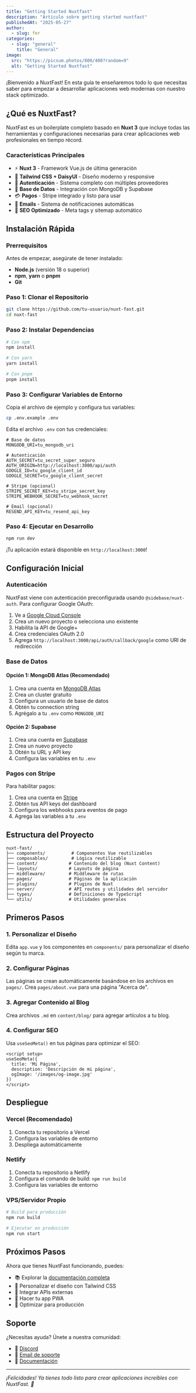 ```yaml
---
title: "Getting Started Nuxtfast"
description: "Artículo sobre getting started nuxtfast"
publishedAt: "2025-05-27"
author:
  - slug: fer
categories:
  - slug: "general"
    title: "General"
image:
  src: "https://picsum.photos/800/400?random=9"
  alt: "Getting Started Nuxtfast"
---
```


¡Bienvenido a NuxtFast! En esta guía te enseñaremos todo lo que necesitas saber para empezar a desarrollar aplicaciones web modernas con nuestro stack optimizado.

## ¿Qué es NuxtFast?

NuxtFast es un boilerplate completo basado en **Nuxt 3** que incluye todas las herramientas y configuraciones necesarias para crear aplicaciones web profesionales en tiempo récord.

### Características Principales

- ⚡ **Nuxt 3** - Framework Vue.js de última generación
- 🎨 **Tailwind CSS + DaisyUI** - Diseño moderno y responsive
- 🔐 **Autenticación** - Sistema completo con múltiples proveedores
- 💾 **Base de Datos** - Integración con MongoDB y Supabase
- 💳 **Pagos** - Stripe integrado y listo para usar
- 📧 **Emails** - Sistema de notificaciones automáticas
- 🚀 **SEO Optimizado** - Meta tags y sitemap automático

## Instalación Rápida

### Prerrequisitos

Antes de empezar, asegúrate de tener instalado:

- **Node.js** (versión 18 o superior)
- **npm**, **yarn** o **pnpm**
- **Git**

### Paso 1: Clonar el Repositorio

```bash
git clone https://github.com/tu-usuario/nuxt-fast.git
cd nuxt-fast
```

### Paso 2: Instalar Dependencias

```bash
# Con npm
npm install

# Con yarn
yarn install

# Con pnpm
pnpm install
```

### Paso 3: Configurar Variables de Entorno

Copia el archivo de ejemplo y configura tus variables:

```bash
cp .env.example .env
```

Edita el archivo `.env` con tus credenciales:

```env
# Base de datos
MONGODB_URI=tu_mongodb_uri

# Autenticación
AUTH_SECRET=tu_secret_super_seguro
AUTH_ORIGIN=http://localhost:3000/api/auth
GOOGLE_ID=tu_google_client_id
GOOGLE_SECRET=tu_google_client_secret

# Stripe (opcional)
STRIPE_SECRET_KEY=tu_stripe_secret_key
STRIPE_WEBHOOK_SECRET=tu_webhook_secret

# Email (opcional)
RESEND_API_KEY=tu_resend_api_key
```

### Paso 4: Ejecutar en Desarrollo

```bash
npm run dev
```

¡Tu aplicación estará disponible en `http://localhost:3000`!

## Configuración Inicial

### Autenticación

NuxtFast viene con autenticación preconfigurada usando `@sidebase/nuxt-auth`. Para configurar Google OAuth:

1. Ve a [Google Cloud Console](https://console.cloud.google.com/)
2. Crea un nuevo proyecto o selecciona uno existente
3. Habilita la API de Google+
4. Crea credenciales OAuth 2.0
5. Agrega `http://localhost:3000/api/auth/callback/google` como URI de redirección

### Base de Datos

#### Opción 1: MongoDB Atlas (Recomendado)

1. Crea una cuenta en [MongoDB Atlas](https://www.mongodb.com/atlas)
2. Crea un cluster gratuito
3. Configura un usuario de base de datos
4. Obtén tu connection string
5. Agrégalo a tu `.env` como `MONGODB_URI`

#### Opción 2: Supabase

1. Crea una cuenta en [Supabase](https://supabase.com)
2. Crea un nuevo proyecto
3. Obtén tu URL y API key
4. Configura las variables en tu `.env`

### Pagos con Stripe

Para habilitar pagos:

1. Crea una cuenta en [Stripe](https://stripe.com)
2. Obtén tus API keys del dashboard
3. Configura los webhooks para eventos de pago
4. Agrega las variables a tu `.env`

## Estructura del Proyecto

```
nuxt-fast/
├── components/          # Componentes Vue reutilizables
├── composables/         # Lógica reutilizable
├── content/            # Contenido del blog (Nuxt Content)
├── layouts/            # Layouts de página
├── middleware/         # Middleware de rutas
├── pages/              # Páginas de la aplicación
├── plugins/            # Plugins de Nuxt
├── server/             # API routes y utilidades del servidor
├── types/              # Definiciones de TypeScript
└── utils/              # Utilidades generales
```

## Primeros Pasos

### 1. Personalizar el Diseño

Edita `app.vue` y los componentes en `components/` para personalizar el diseño según tu marca.

### 2. Configurar Páginas

Las páginas se crean automáticamente basándose en los archivos en `pages/`. Crea `pages/about.vue` para una página "Acerca de".

### 3. Agregar Contenido al Blog

Crea archivos `.md` en `content/blog/` para agregar artículos a tu blog.

### 4. Configurar SEO

Usa `useSeoMeta()` en tus páginas para optimizar el SEO:

```vue
<script setup>
useSeoMeta({
  title: 'Mi Página',
  description: 'Descripción de mi página',
  ogImage: '/images/og-image.jpg'
})
</script>
```

## Despliegue

### Vercel (Recomendado)

1. Conecta tu repositorio a Vercel
2. Configura las variables de entorno
3. Despliega automáticamente

### Netlify

1. Conecta tu repositorio a Netlify
2. Configura el comando de build: `npm run build`
3. Configura las variables de entorno

### VPS/Servidor Propio

```bash
# Build para producción
npm run build

# Ejecutar en producción
npm run start
```

## Próximos Pasos

Ahora que tienes NuxtFast funcionando, puedes:

- 📚 Explorar la [documentación completa](/docs)
- 🎨 Personalizar el diseño con Tailwind CSS
- 🔌 Integrar APIs externas
- 📱 Hacer tu app PWA
- 🚀 Optimizar para producción

## Soporte

¿Necesitas ayuda? Únete a nuestra comunidad:

- 💬 [Discord](https://discord.gg/nuxtfast)
- 📧 [Email de soporte](mailto:support@nuxtfast.com)
- 📖 [Documentación](https://docs.nuxtfast.com)

---

*¡Felicidades! Ya tienes todo listo para crear aplicaciones increíbles con NuxtFast. 🚀*